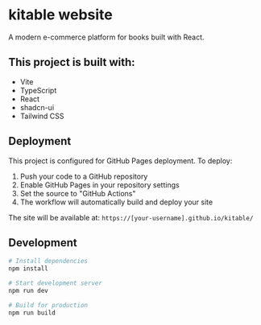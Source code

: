 
# kitable website

A modern e-commerce platform for books built with React.

## This project is built with:

- Vite
- TypeScript
- React
- shadcn-ui
- Tailwind CSS

## Deployment

This project is configured for GitHub Pages deployment. To deploy:

1. Push your code to a GitHub repository
2. Enable GitHub Pages in your repository settings
3. Set the source to "GitHub Actions"
4. The workflow will automatically build and deploy your site

The site will be available at: `https://[your-username].github.io/kitable/`

## Development

```bash
# Install dependencies
npm install

# Start development server
npm run dev

# Build for production
npm run build
```
